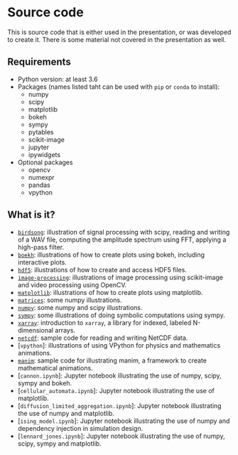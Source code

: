 # Source code

This is source code that is either used in the presentation, or was developed
to create it.  There is some material not covered in the presentation as well.

## Requirements

* Python version: at least 3.6
* Packages (names listed taht can be used with `pip` or `conda` to install):
  * numpy
  * scipy
  * matplotlib
  * bokeh
  * sympy
  * pytables
  * scikit-image
  * jupyter
  * ipywidgets
* Optional packages
  * opencv
  * numexpr
  * pandas
  * vpython

## What is it?
* [`birdsong`](birdsong): illustration of signal processing with scipy, reading
  and writing of a WAV file, computing the amplitude spectrum using FFT, applying
  a high-pass filter.
* [`boekh`](bokeh): illustrations of how to create plots using bokeh, including
  interactive plots.
* [`hdf5`](hdf5): illustrations of how to create and access HDF5 files.
* [`image-processing`](image-processing): illustrations of image processing using
  scikit-image and video processing using OpenCV.
* [`matplotlib`](matplotlib): illustrations of how to create plots using matplotlib.
* [`matrices`](matrices): some numpy illustrations.
* [`numpy`](numpy): some numpy and scipy illustrations.
* [`sympy`](sympy): some illustrations of doing symbolic computations using sympy.
* [`xarray`](xarray): introduction to `xarray`, a library for indexed, labeled
  N-dimensional arrays.
* [`netcdf`](netcdf): sample code for reading and writing NetCDF data.
* [`vpython`]: illustrations of using VPython for physics and mathematics animations.
* [`manim`](manim): sample code for illustrating manim, a framework to create
  mathematical animations.
* [`cannon.ipynb`]: Jupyter notebook illustrating the use of numpy, scipy, sympy and
  bokeh.
* [`cellular_automata.ipynb`]: Jupyter notebook illustrating the use of matplotlib.
* [`diffusion_limited_aggregation.ipynb`]: Jupyter notebook illustrating the use of
  numpy and matplotlib.
* [`ising_model.ipynb`]: Jupyter notebook illustrating the use of numpy and dependency
  injection in simulation design.
* [`lennard_jones.ipynb`]: Jupyter notebook illustrating the use of numpy, scipy, sympy
  and matplotlib.
